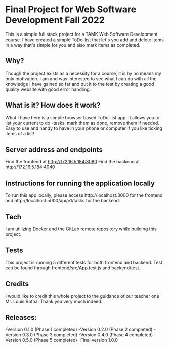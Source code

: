 # Final Project for Web Software Development Fall 2022
This is a simple full stack project for a TAMK Web Software Development course. I have created a simple ToDo-list that let's you add and delete items
in a way that's simple for you and also mark items as completed.

## Why?
Though the project exists as a necessity for a course, it is by no means my only motivation. I am and was interested to see what I can do with all the knowledge I have gained so far and put it to the test by creating a good quality website with good error handling.

## What is it? How does it work?
What I have here is a simple browser based ToDo-list app. It allows you to list your current to do -tasks, mark them as done, remove them if needed. Easy to use and handy to have in your phone or computer if you like ticking items of a list!

## Server address and endpoints
Find the frontend at http://172.16.5.184:8080
Find the backend at http://172.16.5.184:4040

## Instructions for running the application locally
To run this app locally, please access http://localhost:3000 for the frontend and http://localhost:5000/api/v1/tasks for the backend.

## Tech
I am utilizing Docker and the GitLab remote repository while building this project.

## Tests
This project is running 5 different tests for both frontend and backend. Test can be found through frontend/src/App.test.js and backend/test.

## Credits
I would like to credit this whole project to the guidance of our teacher one Mr. Louis Botha. Thank you very much indeed.

## Releases:
-Version 0.1.0 (Phase 1 completed)
-Version 0.2.0 (Phase 2 completed)
-Version 0.3.0 (Phase 3 completed)
-Version 0.4.0 (Phase 4 completed)
-Version 0.5.0 (Phase 5 completed)
-Final version 1.0.0
